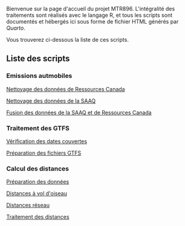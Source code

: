 Bienvenue sur la page d'accueil du projet MTR896. L'intégralité des traitements sont réalisés avec le langage R, et tous les scripts sont documentés et hébergés ici sous forme de fichier HTML générés par *Quarto*.

Vous trouverez ci-dessous la liste de ces scripts.

## Liste des scripts

### Emissions autmobiles

[Nettoyage des données de Ressources Canada](https://vic0sss.github.io/MTR896/emissionsAutomobiles/clean_RessourcesCanada.html)

[Nettoyage des données de la SAAQ](https://vic0sss.github.io/MTR896/emissionsAutomobiles/clean_SAAQ.html)

[Fusion des données de la SAAQ et de Ressources Canada](https://vic0sss.github.io/MTR896/emissionsAutomobiles/fusion_SAAQ_RessourcesCanada.html)

### Traitement des GTFS

[Vérification des dates couvertes](https://vic0sss.github.io/MTR896/gtfs/checkdates_GTFS.html)

[Préparation des fichiers GTFS](https://vic0sss.github.io/MTR896/gtfs/preparation_GTFS.html)

### Calcul des distances

[Préparation des données](https://vic0sss.github.io/MTR896/distances/preparation.html)

[Distances à vol d'oiseau](https://vic0sss.github.io/MTR896/distances/straightDistances.html)

[Distances réseau](https://vic0sss.github.io/MTR896/distances/networkDistances.html)

[Traitement des distances](https://vic0sss.github.io/MTR896/distances/traitementDistances.html)